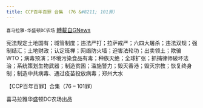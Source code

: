 ```yaml
---
title: CCP百年百罪 合集 （76 &#8211; 101罪）
---
```

`喜马拉雅-华盛顿DC农场` [轉載自GNews](https://gnews.org/zh-hans/1564769/)

宪法规定土地国有；城管制度；违法严打；拉萨戒严；六四大屠杀；违法双规；强制结汇；土地财政；认定班禅；网络防火墙；迫害法轮功；出卖领土；欺骗WTO；病毒预演；环境污染食品有毒；种族灭绝；全球扩张；抓捕律师破坏法治；系统策划生物武器；制造贫困；滥施警力；毁灭香港；毁灭宗教；恢复终身制；制造中共病毒、通过疫苗投放病毒；郑州大水

【CCP百年百罪】合集（76 – 101罪）

喜马拉雅华盛顿DC农场出品
